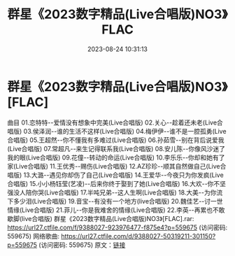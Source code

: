 ﻿---
title: 群星《2023数字精品(Live合唱版)NO3》FLAC
date: 2023-08-24 10:31:13
categories: APE、FLAC、MP3
tags: 华语中文
---
# 群星《2023数字精品(Live合唱版)NO3》[FLAC]

曲目
01.恋特特--爱情没有想象中完美(Live合唱版)
02.关心--趁着还未老(Live合唱版)
03.侯泽润--谁的生活不这样(Live合唱版)
04.梅伊伊--谁不是一腔孤勇(Live合唱版)
05.王超然--你不懂我有多难过(Live合唱版)
06.孙茹雪--别在背后说爱我(Live合唱版)
07.常超凡--来生记得联系我(Live合唱版)
08.安儿陈--你像风沙迷了我的眼(Live合唱版)
09.花僮--转动的命运(Live合唱版)
10.李乐乐--你却和她有了家(Live合唱版)
11.王优秀--赐伤(Live合唱版)
12.AZ珍珍--顺其自然做自己(Live合唱版)
13.大潞--遇见你却伤了自己(Live合唱版)
14.王爱华--今夜只为你发疯(Live合唱版)
15.小小杨钰莹(艺凌)--后来你终于娶到了她(Live合唱版)
16.大欢--你不坚强没人陪你哭(Live合唱版)
17.半吨兄弟--这人生啊(Live合唱版)
18.大美--为你流下多少泪(Live合唱版)
19.音宝--有没有一个地方(live合唱版)
20.魏佳艺--讨一世情缘(Live合唱版)
21.菲儿--你是我难舍的情缘(Live合唱版)
22.李英--再累也不敢歇脚(live合唱版)
群星《2023数字精品(Live合唱版)NO3》[FLAC].rar: https://url27.ctfile.com/f/9388027-923976477-f875e4?p=559675
(访问密码: 559675)
网络歌曲: https://url27.ctfile.com/d/9388027-50319211-301150?p=559675
(访问密码: 559675)
原文：[链接](https://blog.sina.com.cn/s/blog_1647c7e760103138e.html)